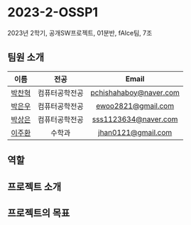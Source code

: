 # 2023-2-OSSP1
2023년 2학기, 공개SW프로젝트, 01분반, fAIce팀, 7조

## 팀원 소개
|이름|전공|Email|
|:-:|:-:|:-:|
|[박찬혁](https://github.com/PetterChanHyuk)|컴퓨터공학전공|pchishahaboy@naver.com|
|[박은우](https://github.com/ewoo14)|컴퓨터공학전공|ewoo2821@gmail.com|
|[박상은](https://github.com/sangeun0612)|컴퓨터공학전공|sss1123634@naver.com|
|[이주환](https://github.com/jhan0121)|수학과|jhan0121@gmail.com|

## 역할

## 프로젝트 소개

## 프로젝트의 목표
